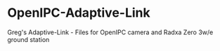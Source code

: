 # OpenIPC-Adaptive-Link
Greg's Adaptive-Link - Files for OpenIPC camera and Radxa Zero 3w/e ground station
